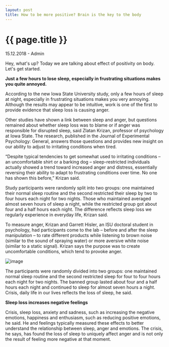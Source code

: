 ```yaml
---
layout: post
title: How to be more positive? Brain is the key to the body
---
```


{{ page.title }}
================

<p class="meta">15.12.2018 - Admin</p>

Hey, what's up? Today we are talking about effect of positivity on body. Let's get started.

**Just a few hours to lose sleep, especially in frustrating situations makes you quite annoyed.**

According to the new Iowa State University study, only a few hours of sleep at night, especially in frustrating situations makes you very annoying. Although the results may appear to be intuitive, work is one of the first to provide evidence that sleep loss is causing anger.

Other studies have shown a link between sleep and anger, but questions remained about whether sleep loss was to blame or if anger was responsible for disrupted sleep, said Zlatan Krizan, professor of psychology at Iowa State. The research, published in the Journal of Experimental Psychology: General, answers those questions and provides new insight on our ability to adjust to irritating conditions when tired.

“Despite typical tendencies to get somewhat used to irritating conditions – an uncomfortable shirt or a barking dog – sleep-restricted individuals actually showed a trend toward increased anger and distress, essentially reversing their ability to adapt to frustrating conditions over time. No one has shown this before,” Krizan said.

Study participants were randomly split into two groups: one maintained their normal sleep routine and the second restricted their sleep by two to four hours each night for two nights. Those who maintained averaged almost seven hours of sleep a night, while the restricted group got about four and a half hours each night. The difference reflects sleep loss we regularly experience in everyday life, Krizan said.

To measure anger, Krizan and Garrett Hisler, an ISU doctoral student in psychology, had participants come to the lab – before and after the sleep manipulation – to rate different products while listening to brown noise (similar to the sound of spraying water) or more aversive white noise (similar to a static signal). Krizan says the purpose was to create uncomfortable conditions, which tend to provoke anger.

![image](https://media.tenor.com/images/7b744526a279e76897673300ecf64e90/tenor.gif)

The participants were randomly divided into two groups: one maintained normal sleep routine and the second restricted sleep for four to four hours each night for two nights. The banned group lasted about four and a half hours each night and continued to sleep for almost seven hours a night. Crisis, daily life in our lives reflects the loss of sleep, he said.

**Sleep loss increases negative feelings**

Crisis, sleep loss, anxiety and sadness, such as increasing the negative emotions, happiness and enthusiasm, such as reducing positive emotions, he said. He and feelings typically measured these effects to better understand the relationship between sleep, anger and emotions. The crisis, he says, has found the loss of sleep to uniquely affect anger and is not only the result of feeling more negative at that moment.
